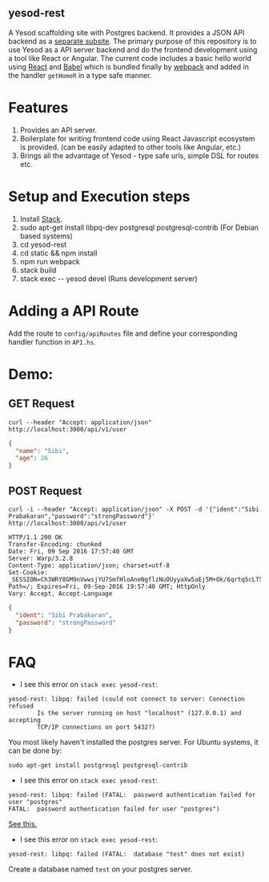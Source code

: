 yesod-rest
-----------

A Yesod scaffolding site with Postgres backend. It provides a JSON API
backend as a
[separate subsite](http://www.yesodweb.com/book/creating-a-subsite). The
primary purpose of this repository is to use Yesod as a API server
backend and do the frontend development using a tool like React or
Angular.  The current code includes a basic hello world using
[React](https://facebook.github.io/react/) and
[Babel](https://babeljs.io/) which is bundled finally by
[webpack](https://webpack.github.io/) and added in the handler
`getHomeR` in a type safe manner.

# Features

1. Provides an API server.
2. Boilerplate for writing frontend code using React Javascript
   ecosystem is provided. (can be easily adapted to other tools like
   Angular, etc.)
3. Brings all the advantage of Yesod - type safe urls, simple DSL for
   routes etc.

# Setup and Execution steps

1. Install [Stack](https://docs.haskellstack.org/en/stable/install_and_upgrade/).
2. sudo apt-get install libpq-dev postgresql postgresql-contrib  (For Debian based systems)
3. cd yesod-rest
4. cd static && npm install
5. npm run webpack
6. stack build
7. stack exec -- yesod devel (Runs development server)

# Adding a API Route

Add the route to `config/apiRoutes` file and define your corresponding
handler function in `API.hs`.

# Demo:

## GET Request

``` text
curl --header "Accept: application/json" http://localhost:3000/api/v1/user
```

``` json
{
  "name": "Sibi",
  "age": 26
}
```

## POST Request

``` text
curl -i --header "Accept: application/json" -X POST -d '{"ident":"Sibi Prabakaran","password":"strongPassword"}' http://localhost:3000/api/v1/user
```

``` http
HTTP/1.1 200 OK
Transfer-Encoding: chunked
Date: Fri, 09 Sep 2016 17:57:40 GMT
Server: Warp/3.2.8
Content-Type: application/json; charset=utf-8
Set-Cookie: _SESSION=Ch3WRY8GM9nVwwsjYU7SmfHloAneNgflzNuOUyyaXw5aEj5M+Ok/6qrtq5cLT5HR0htufC2ZdE7K0LvWFPoAEt7+lNdgYYnz+WwTnkXIGxCyEQj2LXhvaxdqf5OUGGuRPrvqlWbKBwE=; Path=/; Expires=Fri, 09-Sep-2016 19:57:40 GMT; HttpOnly
Vary: Accept, Accept-Language
```

``` json
{
  "ident": "Sibi Prabakaran",
  "password": "strongPassword"
}
```


# FAQ

* I see this error on `stack exec yesod-rest`:

``` text
yesod-rest: libpq: failed (could not connect to server: Connection refused
        Is the server running on host "localhost" (127.0.0.1) and accepting
        TCP/IP connections on port 5432?)
```

You most likely haven't installed the postgres server. For Ubuntu systems, it can be done by:

`sudo apt-get install postgresql postgresql-contrib`

* I see this error on `stack exec yesod-rest`:

``` text
yesod-rest: libpq: failed (FATAL:  password authentication failed for user "postgres"
FATAL:  password authentication failed for user "postgres")
```

[See this.](http://stackoverflow.com/a/7696398/1651941)

* I see this error on `stack exec yesod-rest`:

``` text
yesod-rest: libpq: failed (FATAL:  database "test" does not exist)
```

Create a database named `test` on your postgres server.
